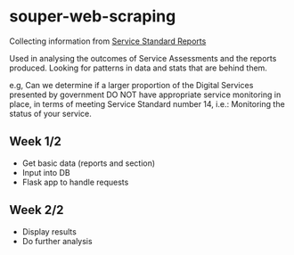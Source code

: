 # souper-web-scraping
Collecting information from 
[Service Standard Reports](https://www.gov.uk/service-standard-reports "Service Standard Reports")

Used in analysing the outcomes of Service Assessments and the reports produced.
Looking for patterns in data and stats that are behind them.

e.g, Can we determine if a larger proportion of the Digital Services presented by government DO NOT have appropriate service monitoring in place, in terms of meeting Service Standard number 14, i.e.: Monitoring the status of your service.

## Week 1/2
- Get basic data (reports and section)
- Input into DB
- Flask app to handle requests

## Week 2/2
- Display results
- Do further analysis